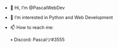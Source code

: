 - 👋 Hi, I’m @PascalWebDev
- 👀 I’m interested in Python and Web Development
- 📫 How to reach me:
  
  • Discord: Pascalツ#3555
